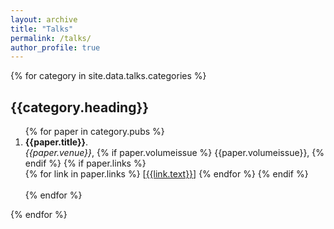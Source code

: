 ```yaml
---
layout: archive
title: "Talks"
permalink: /talks/
author_profile: true
---
```


{% for category in site.data.talks.categories %}
  <h2>{{category.heading}}</h2>
  <ol>
  {% for paper in category.pubs %}
    <li><strong>{{paper.title}}</strong>.
    <br>
    <em>{{paper.venue}}</em>, 
    {% if paper.volumeissue %}
      {{paper.volumeissue}},
    {% endif %}
    {% if paper.links %}
    <br>
      {% for link in paper.links %}
        [<a href="{{link.url}}">{{link.text}}</a>] 
      {% endfor %}
    {% endif %}
    <br><br></li>
  {% endfor %}
  </ol>
{% endfor %}
